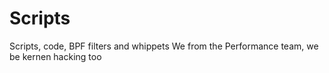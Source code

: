Scripts
=======

Scripts, code, BPF filters and whippets
We from the Performance team, we be kernen hacking too
